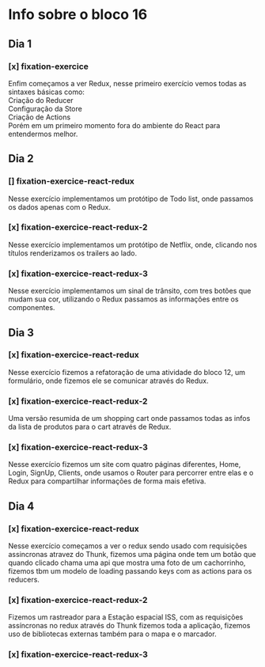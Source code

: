 # Info sobre o bloco 16
## Dia 1
### [x] fixation-exercice
Enfim começamos a ver Redux, nesse primeiro exercício vemos todas as sintaxes básicas como: <br>
Criação do Reducer<br>
Configuração da Store<br>
Criação de Actions<br>
Porém em um primeiro momento fora do ambiente do React para entendermos melhor.
## Dia 2
### [] fixation-exercice-react-redux
Nesse exercício implementamos um protótipo de Todo list, onde passamos os dados apenas com o Redux.
### [x] fixation-exercice-react-redux-2
Nesse exercício implementamos um protótipo de Netflix, onde, clicando nos títulos renderizamos os trailers ao lado.
### [x] fixation-exercice-react-redux-3
Nesse exercício implementamos um sinal de trânsito, com tres botões que mudam sua cor, utilizando o Redux passamos as informações entre os componentes.

## Dia 3
### [x] fixation-exercice-react-redux
Nesse exercício fizemos a refatoração de uma atividade do bloco 12, um formulário, onde fizemos ele se comunicar através do Redux.
### [x] fixation-exercice-react-redux-2
Uma versão resumida de um shopping cart onde passamos todas as infos da lista de produtos para o cart através de Redux.
### [x] fixation-exercice-react-redux-3
Nesse exercício fizemos um site com quatro páginas diferentes, Home, Login, SignUp, Clients, onde usamos o Router para percorrer entre elas e o Redux para compartilhar informações de forma mais efetiva.

## Dia 4
### [x] fixation-exercice-react-redux
Nesse exercício começamos a ver o redux sendo usado com requisições assincronas atravez do Thunk, fizemos uma página onde tem um botão que quando clicado chama uma api que mostra uma foto de um cachorrinho, fizemos tbm um modelo de loading passando keys com as actions para os reducers.
### [x] fixation-exercice-react-redux-2
Fizemos um rastreador para a Estação espacial ISS, com as requisições assíncronas no redux através do Thunk fizemos toda a aplicação, fizemos uso de bibliotecas externas também para o mapa e o marcador.
### [x] fixation-exercice-react-redux-3
